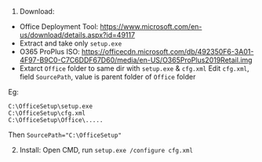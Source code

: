 1. Download:
- Office Deployment Tool: https://www.microsoft.com/en-us/download/details.aspx?id=49117
- Extract and take only `setup.exe`
- O365 ProPlus ISO: https://officecdn.microsoft.com/db/492350F6-3A01-4F97-B9C0-C7C6DDF67D60/media/en-US/O365ProPlus2019Retail.img
- Extarct `Office` folder to same dir with `setup.exe` & `cfg.xml`
Edit `cfg.xml`, field `SourcePath`, value is parent folder of `Office` folder

Eg:
```
C:\OfficeSetup\setup.exe
C:\OfficeSetup\cfg.xml
C:\OfficeSetup\Office\.....
```
Then `SourcePath="C:\OfficeSetup"`

2. Install: 
Open CMD, run `setup.exe /configure cfg.xml`